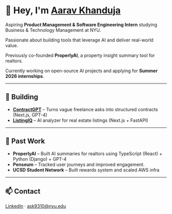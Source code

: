 # 👋 Hey, I'm [Aarav Khanduja](https://www.linkedin.com/in/aarav-khanduja-0467191b0/)

Aspiring **Product Management & Software Engineering Intern** studying Business & Technology Management at NYU.

Passionate about building tools that leverage AI and deliver real-world value.

Previously co-founded **ProperlyAI**, a property insight summary tool for realtors.

Currently working on open-source AI projects and applying for **Summer 2026 internships**.

---

## 🚧 Building

- [**ContractGPT**](https://github.com/AaravKhanduja/ContractGPT) – Turns vague freelance asks into structured contracts (Next.js, GPT-4)  
- [**ListingIQ**](https://github.com/AaravKhanduja/ListingIQ) – AI analyzer for real estate listings (Next.js + FastAPI)

---

## 📌 Past Work

- **ProperlyAI** – Built AI summaries for realtors using TypeScript (React) + Python (Django) + GPT-4  
- **Penseum** – Tracked user journeys and improved engagement.
- **UCSD Student Network** – Built rewards system and scaled AWS infra

---

## 📫 Contact

[LinkedIn](https://www.linkedin.com/in/aarav-khanduja-0467191b0/) · ask9310@nyu.edu
